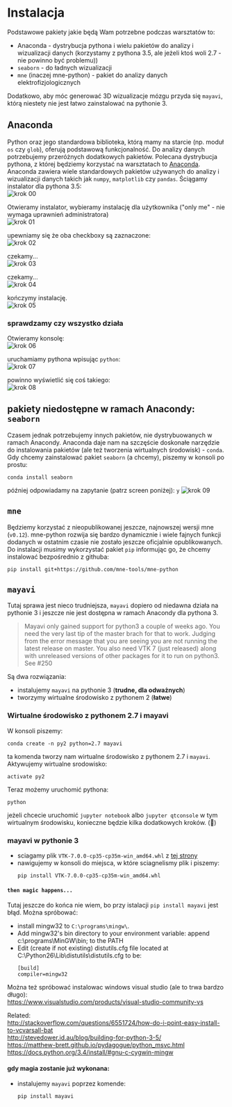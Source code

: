 # Instalacja

Podstawowe pakiety jakie będą Wam potrzebne podczas warsztatów to:
* Anaconda - dystrybucja pythona i wielu pakietów do analizy i wizualizacji danych (korzystamy z pythona 3.5, ale jeżeli ktoś woli 2.7 - nie powinno być problemu))
* `seaborn` - do ładnych wizualizacji
* `mne` (inaczej mne-python) - pakiet do analizy danych elektrofizjologicznych

Dodatkowo, aby móc generować 3D wizualizacje mózgu przyda się `mayavi`, którą niestety nie jest łatwo zainstalować na pythonie 3.

## Anaconda
Python oraz jego standardowa biblioteka, którą mamy na starcie (np. moduł `os` czy `glob`), oferują podstawową funkcjonalność. Do analizy danych potrzebujemy przeróżnych dodatkowych pakietów. Polecana dystrybucja pythona, z której będziemy korzystać na warsztatach to [Anaconda](https://www.continuum.io/downloads). Anaconda zawiera wiele standardowych pakietów używanych do analizy i wizualizacji danych takich jak `numpy`, `matplotlib` czy `pandas`. Ściągamy instalator dla pythona 3.5:  
![krok 00](/img/anaconda_install_00.PNG?raw=true)  
  
Otwieramy instalator, wybieramy instalację dla użytkownika ("only me" - nie wymaga uprawnień administratora)  
![krok 01](/img/anaconda_install_01.PNG?raw=true)  
  
upewniamy się że oba checkboxy są zaznaczone:  
![krok 02](/img/anaconda_install_02.PNG?raw=true)  
  
czekamy...  
![krok 03](/img/anaconda_install_03.PNG?raw=true)  
  
czekamy...  
![krok 04](/img/anaconda_install_04.PNG?raw=true)  
  
kończymy instalację.  
![krok 05](/img/anaconda_install_05.PNG?raw=true)  
  
### sprawdzamy czy wszystko działa
Otwieramy konsolę:  
![krok 06](/img/anaconda_install_06.PNG?raw=true)  
  
uruchamiamy pythona wpisując `python`:  
![krok 07](/img/anaconda_install_07.PNG?raw=true)  
  
powinno wyświetlić się coś takiego:  
![krok 08](/img/anaconda_install_08.PNG?raw=true)  
  
  
## pakiety niedostępne w ramach Anacondy: `seaborn`
Czasem jednak potrzebujemy innych pakietów, nie dystrybuowanych w ramach Anacondy. Anaconda daje nam na szczęście doskonałe narzędzie do instalowania pakietów (ale też tworzenia wirtualnych środowisk) - `conda`. Gdy chcemy zainstalować pakiet `seaborn` (a chcemy), piszemy w konsoli po prostu:  
```
conda install seaborn
```
  
później odpowiadamy na zapytanie (patrz screen poniżej): `y`
![krok 09](/img/anaconda_install_09.PNG?raw=true)

## `mne`
Będziemy korzystać z nieopublikowanej jeszcze, najnowszej wersji mne (`v0.12`). mne-python rozwija się bardzo dynamicznie i wiele fajnych funkcji dodanych w ostatnim czasie nie zostało jeszcze oficjalnie opublikowanych. Do instalacji musimy wykorzystać pakiet `pip` informując go, że chcemy instalować bezpośrednio z githuba:
```
pip install git+https://github.com/mne-tools/mne-python
```


## `mayavi`
Tutaj sprawa jest nieco trudniejsza, `mayavi` dopiero od niedawna działa na pythonie 3 i jeszcze nie jest dostępna w ramach Anacondy dla pythona 3.  
> Mayavi only gained support for python3 a couple of weeks ago. You need the very last tip of the master brach for that to work. Judging from the error message that you are seeing you are not running the latest release on master. You also need VTK 7 (just released) along with unreleased versions of other packages for it to run on python3. See #250  

Są dwa rozwiązania:  
* instalujemy `mayavi` na pythonie 3 (**trudne, dla odważnych**)  
* tworzymy wirtualne środowisko z pythonem 2 (**łatwe**)  


### Wirtualne środowisko z pythonem 2.7 i mayavi
W konsoli piszemy:
```
conda create -n py2 python=2.7 mayavi
```
ta komenda tworzy nam wirtualne środowisko z pythonem 2.7 i `mayavi`.  
Aktywujemy wirtualne srodowisko:
```
activate py2
```
Teraz możemy uruchomić pythona:
```
python
```
jeżeli chcecie uruchomić `jupyter notebook` albo `jupyter qtconsole` w tym wirtualnym środowisku, konieczne będzie kilka dodatkowych kroków. (:construction:)

### mayavi w pythonie 3
* sciagamy plik `VTK-7.0.0-cp35-cp35m-win_amd64.whl` z [tej strony](http://www.lfd.uci.edu/~gohlke/pythonlibs/#vtk)
* nawigujemy w konsoli do miejsca, w które sciagnelismy plik i piszemy:
  ```
  pip install VTK-7.0.0-cp35-cp35m-win_amd64.whl
  ```  

#### `then magic happens...`
Tutaj jeszcze do końca nie wiem, bo przy istalacji `pip install mayavi` jest błąd. Można spróbować:
* install mingw32 to `C:\programs\mingw\`.
* Add mingw32's bin directory to your environment variable: append c:\programs\MinGW\bin; to the PATH
* Edit (create if not existing) distutils.cfg file located at C:\Python26\Lib\distutils\distutils.cfg to be:
  ```
  [build]
  compiler=mingw32
  ```

Można też spróbować instalowac windows visual studio (ale to trwa bardzo długo):  
https://www.visualstudio.com/products/visual-studio-community-vs

Related:  
http://stackoverflow.com/questions/6551724/how-do-i-point-easy-install-to-vcvarsall-bat  
http://stevedower.id.au/blog/building-for-python-3-5/  
https://matthew-brett.github.io/pydagogue/python_msvc.html  
https://docs.python.org/3.4/install/#gnu-c-cygwin-mingw  
  
#### gdy magia zostanie już wykonana:
* instalujemy `mayavi` poprzez komende:  
  ```
  pip install mayavi
  ```
